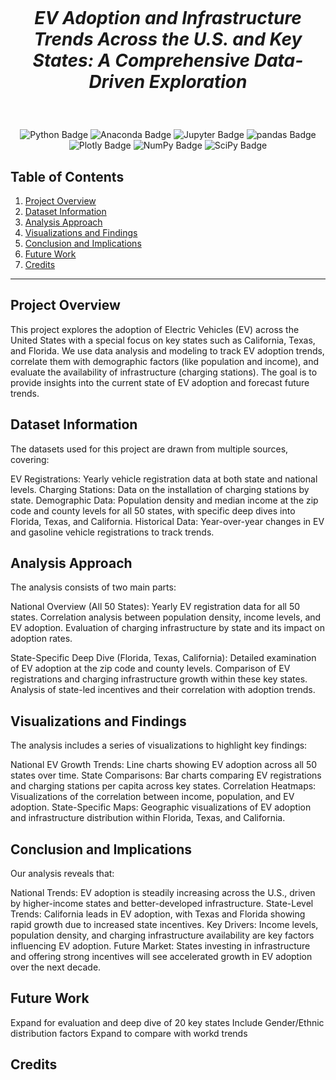 # <br> <p align="center"> *EV Adoption and Infrastructure Trends Across the U.S. and Key States: A Comprehensive Data-Driven Exploration* </p>

<br> <p align="center">
![Python Badge](https://img.shields.io/badge/Python-3776AB?logo=python&logoColor=fff&style=flat-square)
![Anaconda Badge](https://img.shields.io/badge/Anaconda-44A833?logo=anaconda&logoColor=fff&style=flat-square)
![Jupyter Badge](https://img.shields.io/badge/Jupyter-F37626?logo=jupyter&logoColor=fff&style=flat-square)
![pandas Badge](https://img.shields.io/badge/pandas-150458?logo=pandas&logoColor=fff&style=flat-square)
![Plotly Badge](https://img.shields.io/badge/Plotly-3F4F75?logo=plotly&logoColor=fff&style=flat-square)
![NumPy Badge](https://img.shields.io/badge/NumPy-013243?logo=numpy&logoColor=fff&style=flat-square)
![SciPy Badge](https://img.shields.io/badge/SciPy-8CAAE6?logo=scipy&logoColor=fff&style=flat-square)
</p>


## **Table of Contents**
1. [Project Overview](#project-overview)
2. [Dataset Information](#dataset-information)
3. [Analysis Approach](#analysis-approach)
4. [Visualizations and Findings](#visualizations-and-findings)
5. [Conclusion and Implications](#conclusion-and-implications)
6. [Future Work](#future-work)
7. [Credits](#credits)

---

## **Project Overview**

This project explores the adoption of Electric Vehicles (EV) across the United States with a special focus on key states such as California, Texas, and Florida. We use data analysis and modeling to track EV adoption trends, correlate them with demographic factors (like population and income), and evaluate the availability of infrastructure (charging stations). The goal is to provide insights into the current state of EV adoption and forecast future trends.

## **Dataset Information**

The datasets used for this project are drawn from multiple sources, covering:

EV Registrations: Yearly vehicle registration data at both state and national levels.
Charging Stations: Data on the installation of charging stations by state.
Demographic Data: Population density and median income at the zip code and county levels for all 50 states, with specific deep dives into Florida, Texas, and California.
Historical Data: Year-over-year changes in EV and gasoline vehicle registrations to track trends.

## **Analysis Approach**

The analysis consists of two main parts:

National Overview (All 50 States):
Yearly EV registration data for all 50 states.
Correlation analysis between population density, income levels, and EV adoption.
Evaluation of charging infrastructure by state and its impact on adoption rates.

State-Specific Deep Dive (Florida, Texas, California):
Detailed examination of EV adoption at the zip code and county levels.
Comparison of EV registrations and charging infrastructure growth within these key states.
Analysis of state-led incentives and their correlation with adoption trends.


## **Visualizations and Findings**
The analysis includes a series of visualizations to highlight key findings:

National EV Growth Trends: Line charts showing EV adoption across all 50 states over time.
State Comparisons: Bar charts comparing EV registrations and charging stations per capita across key states.
Correlation Heatmaps: Visualizations of the correlation between income, population, and EV adoption.
State-Specific Maps: Geographic visualizations of EV adoption and infrastructure distribution within Florida, Texas, and California.

## **Conclusion and Implications**

Our analysis reveals that:

National Trends: EV adoption is steadily increasing across the U.S., driven by higher-income states and better-developed infrastructure.
State-Level Trends: California leads in EV adoption, with Texas and Florida showing rapid growth due to increased state incentives.
Key Drivers: Income levels, population density, and charging infrastructure availability are key factors influencing EV adoption.
Future Market: States investing in infrastructure and offering strong incentives will see accelerated growth in EV adoption over the next decade.

## **Future Work**
Expand for evaluation and deep dive of 20 key states
Include Gender/Ethnic distribution factors
Expand to compare with workd trends


## **Credits**

